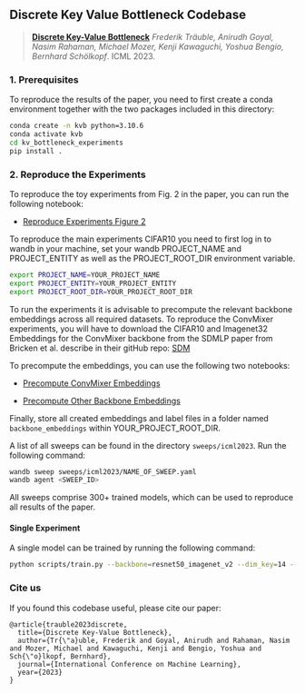 ## Discrete Key Value Bottleneck Codebase 


> [**Discrete Key-Value Bottleneck**](https://arxiv.org/abs/2207.11240)
> *Frederik Träuble, Anirudh Goyal, Nasim Rahaman, Michael Mozer, Kenji Kawaguchi, Yoshua Bengio, Bernhard Schölkopf*. ICML 2023.

### 1. Prerequisites

To reproduce the results of the paper, you need to first create 
a conda environment together with the two packages included in this directory:

```bash   
conda create -n kvb python=3.10.6
conda activate kvb 
cd kv_bottleneck_experiments
pip install .
```

### 2. Reproduce the Experiments

To reproduce the toy experiments from Fig. 2 in the paper, you can run the following notebook:

- [Reproduce Experiments Figure 2](kv_bottleneck_experiments%2Fnotebooks%2Freproduce_experiments_figure_2.ipynb)

To reproduce the main experiments CIFAR10 you need to first log in to wandb in your machine, set your wandb 
PROJECT_NAME and PROJECT_ENTITY as well as the PROJECT_ROOT_DIR environment variable. 

```bash
export PROJECT_NAME=YOUR_PROJECT_NAME
export PROJECT_ENTITY=YOUR_PROJECT_ENTITY
export PROJECT_ROOT_DIR=YOUR_PROJECT_ROOT_DIR
```

To run the experiments it is advisable to precompute the relevant backbone embeddings across all required datasets. To reproduce the ConvMixer experiments, you will have to download 
the CIFAR10 and Imagenet32 Embeddings for the ConvMixer backbone from the SDMLP paper from Bricken et al. describe in their gitHub repo: [SDM](https://github.com/anon8371/AnonPaper1)

To precompute the embeddings, you can use the following two notebooks:

- [Precompute ConvMixer Embeddings](kv_bottleneck_experiments%2Fnotebooks%2Fcreate_convmixer_embeddings.ipynb)  

- [Precompute Other Backbone Embeddings](kv_bottleneck_experiments%2Fnotebooks%2Fcreate_backbone_embeddings.ipynb)

Finally, store all created embeddings and label files in a folder named `backbone_embeddings` within YOUR_PROJECT_ROOT_DIR.
 
A list of all sweeps can be found in the directory `sweeps/icml2023`. Run the following command:

```bash
wandb sweep sweeps/icml2023/NAME_OF_SWEEP.yaml
wandb agent <SWEEP_ID>
```

All sweeps comprise 300+ trained models, which can be used to reproduce all results of the paper.


#### Single Experiment

A single model can be trained by running the following command:

```bash
python scripts/train.py --backbone=resnet50_imagenet_v2 --dim_key=14 --dim_value=10 --init_epochs=10 --learning_rate=0.3 --num_books=256 --num_pairs=4096 --pretrain_data=CIFAR100 --seed=2
```

### Cite us

If you found this codebase useful, please cite our paper:

```
@article{trauble2023discrete,
  title={Discrete Key-Value Bottleneck},
  author={Tr{\"a}uble, Frederik and Goyal, Anirudh and Rahaman, Nasim and Mozer, Michael and Kawaguchi, Kenji and Bengio, Yoshua and Sch{\"o}lkopf, Bernhard},
  journal={International Conference on Machine Learning},
  year={2023}
}
```
